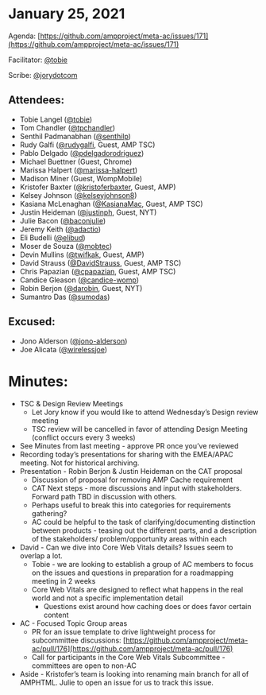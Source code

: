 # **January 25, 2021**

Agenda: [https://github.com/ampproject/meta-ac/issues/171](https://github.com/ampproject/meta-ac/issues/171)

Facilitator: [@tobie][tobie]

Scribe: [@jorydotcom][jorydotcom]

## **Attendees:**

*   Tobie Langel ([@tobie][tobie])
*   Tom Chandler ([@tpchandler][tpchandler])
*   Senthil Padmanabhan ([@senthilp][senthilp])
*   Rudy Galfi ([@rudygalfi][rudygalfi], Guest, AMP TSC)
*   Pablo Delgado ([@pdelgadorodriguez][pdelgadorodriguez])
*   Michael Buettner (Guest, Chrome)
*   Marissa Halpert ([@marissa-halpert][marissa-halpert])
*   Madison Miner (Guest, WompMobile)
*   Kristofer Baxter ([@kristoferbaxter][kristoferbaxter], Guest, AMP)
*   Kelsey Johnson ([@kelseyjohnson8][kelseyjohnson8])
*   Kasiana McLenaghan ([@KasianaMac][KasianaMac], Guest, AMP TSC)
*   Justin Heideman ([@justinph][justinph], Guest, NYT)
*   Julie Bacon ([@baconjulie][baconjulie])
*   Jeremy Keith ([@adactio][adactio])
*   Eli Budelli ([@elibud][elibud])
*   Moser de Souza ([@mobtec][mobtec])
*   Devin Mullins ([@twifkak][twifkak], Guest, AMP)
*   David Strauss ([@DavidStrauss][DavidStrauss], Guest, AMP TSC)
*   Chris Papazian ([@cpapazian][cpapazian], Guest, AMP TSC)
*   Candice Gleason ([@candice-womp][candice-womp])
*   Robin Berjon ([@darobin][darobin], Guest, NYT)
*   Sumantro Das ([@sumodas][sumodas])

## **Excused:**

*   Jono Alderson ([@jono-alderson][jono-alderson])
*   Joe Alicata ([@wirelessjoe][wirelessjoe])

# **Minutes:**

*   TSC & Design Review Meetings
    *   Let Jory know if you would like to attend Wednesday’s Design review meeting
    *   TSC review will be cancelled in favor of attending Design Meeting (conflict occurs every 3 weeks)
*   See Minutes from last meeting - approve PR once you’ve reviewed
*   Recording today’s presentations for sharing with the EMEA/APAC meeting. Not for historical archiving.
*   Presentation - Robin Berjon & Justin Heideman on the CAT proposal
    *   Discussion of proposal for removing AMP Cache requirement
    *   CAT Next steps - more discussions and input with stakeholders. Forward path TBD in discussion with others.
    *   Perhaps useful to break this into categories for requirements gathering?
    *   AC could be helpful to the task of clarifying/documenting distinction between products - teasing out the different parts, and a description of the stakeholders/ problem/opportunity areas within each
*   David - Can we dive into Core Web Vitals details? Issues seem to overlap a lot.
    *   Tobie - we are looking to establish a group of AC members to focus on the issues and questions in preparation for a roadmapping meeting in 2 weeks
    *   Core Web Vitals are designed to reflect what happens in the real world and not a specific implementation detail
        *   Questions exist around how caching does or does favor certain content
*   AC - Focused Topic Group areas
    *   PR for an issue template to drive lightweight process for subcommittee discussions: [https://github.com/ampproject/meta-ac/pull/176](https://github.com/ampproject/meta-ac/pull/176)
    *   Call for participants in the Core Web Vitals Subcommittee - committees are open to non-AC 
*   Aside - Kristofer’s team is looking into renaming main branch for all of AMPHTML. Julie to open an issue for us to track this issue.

[tobie]: https://github.com/tobie
[wirelessjoe]: https://github.com/wirelessjoe
[sumodas]: https://github.com/sumodas
[senthilp]: https://github.com/senthilp
[elibud]: https://github.com/elibud
[mobtec]: https://github.com/mobtec
[pdelgadorodriguez]: https://github.com/pdelgadorodriguez
[marissa-halpert]: https://github.com/marissa-halpert
[candice-womp]: https://github.com/candice-womp
[jono-alderson]: https://github.com/jono-alderson
[baconjulie]: https://github.com/baconjulie
[kelseyjohnson8]: https://github.com/kelseyjohnson8]
[adactio]: https://github.com/adactio
[mrjoro]: https://github.com/mrjoro
[jorydotcom]: https://github.com/jorydotcom
[DavidStrauss]: https://github.com/DavidStrauss
[cpapazian]: https://github.com/cpapazian
[dvoytenko]: https://github.com/dvoytenko
[rudygalfi]: https://github.com/rudygalfi
[KasianaMac]: https://github.com/KasianaMac
[jeffjose]: https://github.com/jeffjose
[tpchandler]: https://github.com/tpchandler
[j-tt]: https://github.com/j-tt
[SiddiqiFaizan]: https://github.com/SiddiqiFaizan
[kenjibaheux]: https://github.com/kenjibaheux
[kristoferbaxter]: https://github.com/kristoferbaxter
[justinph]: https://github.com/justinph
[twifkak]: https://github.com/twifkak
[darobin]: https://github.com/darobin
